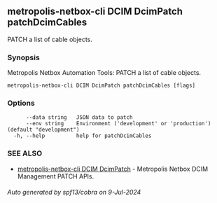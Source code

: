 ## metropolis-netbox-cli DCIM DcimPatch patchDcimCables

PATCH a list of cable objects.

### Synopsis


Metropolis Netbox Automation Tools:
  PATCH a list of cable objects.

```
metropolis-netbox-cli DCIM DcimPatch patchDcimCables [flags]
```

### Options

```
      --data string   JSON data to patch
      --env string    Environment ('development' or 'production') (default "development")
  -h, --help          help for patchDcimCables
```

### SEE ALSO

* [metropolis-netbox-cli DCIM DcimPatch]()	 - Metropolis Netbox DCIM Management PATCH APIs.

###### Auto generated by spf13/cobra on 9-Jul-2024
